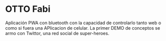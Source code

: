 # OTTO Fabi

Aplicación PWA con bluetooth con la capacidad de controlarlo tanto web o como si fuera una APlicacion de celular.
La primer DEMO de conceptos se armo con Twittor, una red social de super-heroes.